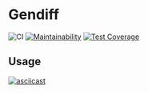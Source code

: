 # Gendiff
![CI](https://github.com/ava239/php-project-lvl2/workflows/CI/badge.svg)
[![Maintainability](https://api.codeclimate.com/v1/badges/25ef186196e3546e1b1a/maintainability)](https://codeclimate.com/github/ava239/php-project-lvl2/maintainability)
[![Test Coverage](https://api.codeclimate.com/v1/badges/25ef186196e3546e1b1a/test_coverage)](https://codeclimate.com/github/ava239/php-project-lvl2/test_coverage)

## Usage
[![asciicast](https://asciinema.org/a/350477.svg)](https://asciinema.org/a/350477)